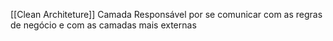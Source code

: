 [[Clean Architeture]]
Camada Responsável por se comunicar com as regras de negócio e com as camadas mais externas